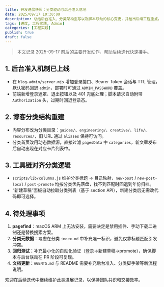 ```yaml
---
title: 开发进展快照：分类驱动与后台准入落地
date: 2025/09/17 10:30:00
description: 总结后台准入、分类架构重写以及脚本联动的核心变更，并给出后续工程重点。
tags: [进度, 工程实践, Admin]
categories: [工程实践]
publish: true
draft: false
---
```


> 本文记录 2025-09-17 前后的主要开发动作，帮助后续迭代快速接手。

## 1. 后台准入机制已上线
- 在 `blog-admin/server.mjs` 增加登录接口、Bearer Token 会话与 TTL 管理，默认密码回退 `admin`，部署时可通过 `ADMIN_PASSWORD` 覆盖。
- 前端新增登录遮罩、退出按钮以及 401 兜底处理；脚本请求自动附带 `Authorization` 头，过期时回退登录态。

## 2. 博客分类结构重建
- 内容分布改为分类目录：`guides/`、`engineering/`、`creative/`、`life/`、`resources/`，旧 URL 通过 `aliases` 保持可访问。
- 分类首页改用动态数据源，直接过滤 `pagesData` 中 `categories`，新文章发布后自动出现在对应卡片列表中。

## 3. 工具链对齐分类逻辑
- `scripts/lib/columns.js` 维护分类标题 → 目录映射，`new-post` / `new-post-local` / `post-promote` 均按分类优先落盘，找不到匹配时回退到年份归档。
- “新建草稿”面板自动拉取分类列表（基于 section API），新建分类后无需改代码即可选择。

## 4. 待处理事项
1. **pagefind**：macOS ARM 上无法安装，需要决定是禁用插件、手动下载二进制还是替换搜索方案。
2. **分类元数据**：考虑在分类 `index.md` 中补充唯一标识，避免仅靠标题匹配引发冲突。
3. **回归测试**：补充最小化的自动化验证（登录→新建草稿→promote），确保脚本与后台联动在 PR 阶段可复现。
4. **文档更新**：`AGENTS.md` 与 README 需要补充后台准入、分类脚手架等新流程说明。

欢迎在后续迭代中继续维护此类进展记录，以保持团队共识和交接效率。
